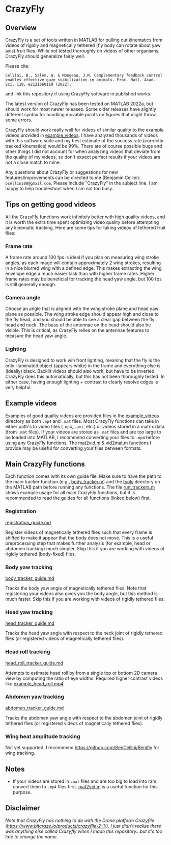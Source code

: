 # CrazyFly

## Overview

CrazyFly is a set of tools written in MATLAB for pulling out kinematics from videos of rigidly and magnetically tethered  (fly body can rotate about yaw axis) fruit flies. While not tested thoroughly on videos of other organisms, CrazyFly should generalize fairly well.

Please cite:

    Cellini, B., Salem, W. & Mongeau, J.M. Complementary feedback control enables effective gaze stabilization in animals. Proc. Natl. Acad. Sci. 119, e2121660119 (2022).

and link this repository if using CrazyFly software in published works.

The latest version of CrazyFly has been tested on MATLAB 2022a, but should work for most newer releases. Some older releases have slightly different syntax for handling movable points on figures that might throw some errors.

CrazyFly should work really well for videos of similar quality to the example videos provided in [example_videos](example_videos). I have analyzed thousands of videos with this software suite and my best estimate of the success rate (correctly tracked kinematics) would be 99%. There are of course possible bugs and other things I did not account for when analyzing videos that deviate from the quality of my videos, so don't expect perfect results if your videos are not a close match to mine.

Any questions about CrazyFly or suggestions for new features/improvements can be directed to me (Benjamin Cellini): `bcellini00@gmail.com`. Please include "CrazyFly" in the subject line. I am happy to help troubleshoot when I am not too busy.

## Tips on getting good videos
All the CrazyFly functions work infinitely better with high quality videos, and it is worth the extra time spent optimizing video quality before attempting any kinematic tracking. Here are some tips for taking videos of tethered fruit flies:

### Frame rate

A frame rate around 100 fps is ideal if you plan on measuring wing stroke angles, as each image will contain approximately 2 wing strokes, resulting in a nice blurred wing with a defined edge. This makes extracting the wing envelope edge a much easier task than with higher frame rates. Higher frame rates may be beneficial for tracking the head yaw angle, but 100 fps is still generally enough.

### Camera angle

Choose an angle that is aligned with the wing stroke plane and head yaw plane as possible. The wing stroke edge should appear high and close to the fly head, and you should be able to see a clear gap between the fly head and neck. The base of the antennae on the head should also be visible. This is critical, as CrazyFly relies on the antennae features to measure the head yaw angle.

### Lighting
CrazyFly is designed to work wih front lighting, meaning that the fly is the only illuminated object (appears white) in the frame and everything else is (ideally) black. Backlit videos should also work, but have to be inverted. CrazyFly does this automatically, but this has not been thoroughly tested. In either case, having enough lighting + contrast to clearly resolve edges is very helpful.

## Example videos

Examples of good quality videos are provided files in the [example_videos](example_videos) directory as both `.mp4` and `.mat` files. Most CrazyFly functions can take in either path's to video files (`.mp4`, `.avi`, etc.) or videos stored in a matrix data (from `.mat` files). If your videos are stored as `.mat` files and are too large to be loaded into MATLAB, I recommend converting your files to `.mp4` before using any CrazyFly functions.
The [mat2vid.m](util/mat2vid.m) &  [vid2mat.m](util/vid2mat.m) functions I provide may be useful for converting your files between formats.

## Main CrazyFly functions
Each function comes with its own guide file. Make sure to have the path to the main tracker function (e.g., [body_tracker.m](body_tracker/body_tracker.m)) and the [tools](tools) directory  on the MATLAB path before running any functions. The file [run_trackers.m](run_trackers.m) shows example usage for all main CrazyFly functions, but it is recommended to read the guides for all functions (linked below) first.

### Registration

 [registration_guide.md](registration/registration_guide.md)

 Register videos of magnetically tethered flies such that every frame is shifted to make it appear that the body does not move. This is a useful preprocessing step that makes further analysis (for example, head or abdomen tracking) much simpler. Skip this if you are working with videos of rigidly tethered (body-fixed) flies.

### Body yaw tracking

[body_tracker_guide.md](body_tracker/body_tracker_guide.md)

Tracks the body yaw angle of magnetically tethered flies. Note that registering your videos also gives you the body angle, but this method is much faster. Skip this if you are working with videos of rigidly tethered flies.

### Head yaw tracking

[head_tracker_guide.md](head_tracker/head_tracker_guide.md)

Tracks the head yaw angle with respect to the neck joint of rigidly tethered flies (or registered videos of magnetically tethered flies).

### Head roll tracking

[head_roll_tracker_guide.md](head_tracker/head_roll_tracker_guide.md)

Attempts to estimate head roll by from a single top or bottom 2D camera view by computing the ratio of eye widths. Required higher contrast videos like [example_head_roll.mp4](example_videos%2Fexample_head_roll.mp4).


### Abdomen yaw tracking

[abdomen_tracker_guide.md](abdomen_tracker/abdomen_tracker_guide.md)

Tracks the abdomen yaw angle with respect to the abdomen joint of rigidly tethered flies (or registered videos of magnetically tethered flies).

### Wing beat amplitude tracking

Not yet supported. I recommend https://github.com/BenCellini/Benifly for wing tracking.

## Notes

* If your videos are stored in `.mat` files and are too big to load into ram, convert them to `.mp4` files first. [mat2vid.m](../util/mat2vid.m) is a useful function for this purpose.

## Disclaimer
*Note that CrazyFly has nothing to do with the Drone platform Crazyflie (https://www.bitcraze.io/products/crazyflie-2-1/), I just didn't realize there was anything else called Crazyfly when I made this repository...but it's too late to change the name.*